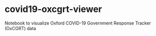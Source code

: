 # covid19-oxcgrt-viewer
Notebook to visualize Oxford COVID-19 Government Response Tracker (OxCGRT) data
